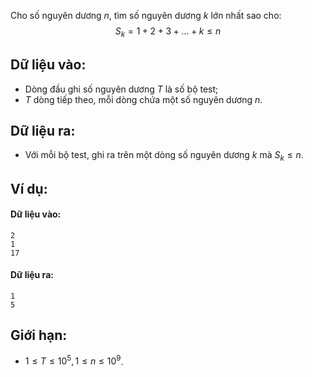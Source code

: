 Cho số nguyên dương $n$, tìm số nguyên dương $k$ lớn nhất sao cho:
$${S_k} = 1 + 2 + 3 + ... + k \le n$$

## Dữ liệu vào:
- Dòng đầu ghi số nguyên dương $T$ là số bộ test;
- $T$ dòng tiếp theo, mỗi dòng chứa một số nguyên dương $n$.

## Dữ liệu ra:
- Với mỗi bộ test, ghi ra trên một dòng số nguyên dương $k$ mà $S_k ≤ n$.

## Ví dụ:
#### Dữ liệu vào:
```
2
1
17
```

#### Dữ liệu ra:
```
1
5
```

## Giới hạn:
- $1 ≤ T ≤ 10^5, 1 ≤ n ≤ 10^9$.